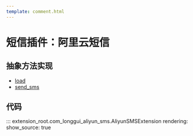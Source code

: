 ```yaml
---
template: comment.html
---
```


# 短信插件：阿里云短信



## 抽象方法实现
* [load](#extension_root.com_longgui_auth_factor_mobile.AliyunSMSExtension.load)
* [send_sms](#extension_root.com_longgui_auth_factor_mobile.AliyunSMSExtension.send_sms)

## 代码

::: extension_root.com_longgui_aliyun_sms.AliyunSMSExtension
    rendering:
        show_source: true